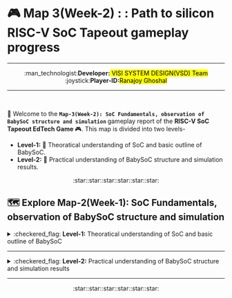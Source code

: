 # 🎮 Map 3(Week-2) : : Path to silicon RISC-V SoC Tapeout gameplay progress
---
<div align="center">:man_technologist:<b>Developer:</b><mark> VlSI SYSTEM DESIGN(VSD) Team</mark></div>
<div align="center">:joystick:<b>Player-ID:</b><mark>Ranajoy Ghoshal</mark></div>

---

<br>

:rocket: Welcome to the <b>`Map-3(Week-2): SoC Fundamentals, observation of BabySoC structure and simulation` </b> gameplay report of the <b> RISC-V SoC Tapeout EdTech Game </b> :video_game:. This map is divided into two levels-

-  <b>Level-1:</b> :book: Theoratical understanding of SoC and basic outline of BabySoC.
-  <b>Level-2:</b> :dart: Practical understanding of BabySoC structure and simulation results.

<div align="center">:star::star::star::star::star::star:</div>

## 🗺️ Explore Map-2(Week-1):  SoC Fundamentals, observation of BabySoC structure and simulation
  <details>
  <summary>:checkered_flag: <b>Level-1:</b> Theoratical understanding of SoC and basic outline of BabySoC</summary>
    
  ##  :checkered_flag: Level-1: Theoratical understanding of SoC and basic outline of BabySoC
  :rocket:In this level, I have learned the concepts of SoC (`System on chip`) and outine of `BabySoc` (a simplified example of SoC).
  
  :walking: <b>[Explore Level-1 Gameplay](Level_1/readme.md)</b>
  
  :chart_with_upwards_trend: <b>Level-1 Status:</b> :white_check_mark: Completed
  </details>
  
  ---
  <details>
  <summary>:checkered_flag: <b>Level-2:</b> Practical understanding of BabySoC structure and simulation results </summary>
  
  ##  :checkered_flag: Level-2: Practical understanding of BabySoC structure and simulation results
   :rocket:At this stage, I have observed the design structure of BabySoC and related simulation results.
  
  :walking: <b>[Explore Level-2 Gameplay](Level_2/readme.md)</b>
  
  :chart_with_upwards_trend: <b>Level-2 Status:</b> :white_check_mark: Completed
  </details>

  ---
  
  <div align="center">:star::star::star::star::star::star:</div>

